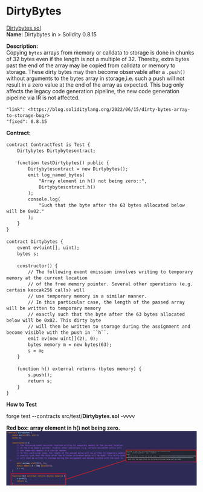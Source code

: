 # DirtyBytes
[Dirtybytes.sol](https://github.com/SunWeb3Sec/DeFiVulnLabs/blob/main/src/test/Dirtybytes.sol)   
**Name**: Dirtybytes in > Solidity 0.8.15

**Description:**  
Copying `bytes` arrays from memory or calldata to storage is done in chunks of 32 bytes even if the length is not a multiple of 32.
Thereby, extra bytes past the end of the array may be copied from calldata or memory to storage.
These dirty bytes may then become observable after a `.push()` without arguments to the bytes array in storage,i.e. such a push will not result in a zero value at the end of the array as expected.
This bug only affects the legacy code generation pipeline, the new code generation pipeline via IR is not affected.  
```
"link": <https://blog.soliditylang.org/2022/06/15/dirty-bytes-array-to-storage-bug/>
"fixed": 0.8.15
```
**Contract:** 
```
contract ContractTest is Test {
    Dirtybytes Dirtybytesontract;

    function testDirtybytes() public {
        Dirtybytesontract = new Dirtybytes();
        emit log_named_bytes(
            "Array element in h() not being zero::",
            Dirtybytesontract.h()
        );
        console.log(
            "Such that the byte after the 63 bytes allocated below will be 0x02."
        );
    }
}

contract Dirtybytes {
    event ev(uint[], uint);
    bytes s;

    constructor() {
        // The following event emission involves writing to temporary memory at the current location
        // of the free memory pointer. Several other operations (e.g. certain keccak256 calls) will
        // use temporary memory in a similar manner.
        // In this particular case, the length of the passed array will be written to temporary memory
        // exactly such that the byte after the 63 bytes allocated below will be 0x02. This dirty byte
        // will then be written to storage during the assignment and become visible with the push in ``h``.
        emit ev(new uint[](2), 0);
        bytes memory m = new bytes(63);
        s = m;
    }

    function h() external returns (bytes memory) {
        s.push();
        return s;
    }
}
```
**How to Test**

forge test --contracts src/test/**Dirtybytes.sol** -vvvv

**Red box: array element in h() not being zero.**
![Alt text](image-21.png)
